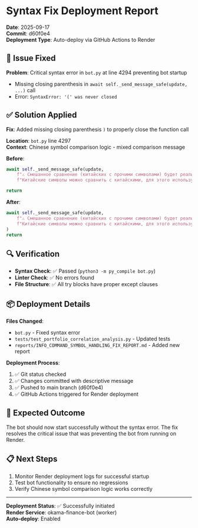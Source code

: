 # Syntax Fix Deployment Report

**Date**: 2025-09-17  
**Commit**: d60f0e4  
**Deployment Type**: Auto-deploy via GitHub Actions to Render

## 🐛 Issue Fixed

**Problem**: Critical syntax error in `bot.py` at line 4294 preventing bot startup
- Missing closing parenthesis in `await self._send_message_safe(update, ...)` call
- Error: `SyntaxError: '(' was never closed`

## ✅ Solution Applied

**Fix**: Added missing closing parenthesis `)` to properly close the function call

**Location**: `bot.py` line 4297  
**Context**: Chinese symbol comparison logic - mixed comparison message

**Before**:
```python
await self._send_message_safe(update, 
    f"⚠️ Смешанное сравнение (китайских с прочими символами) будет реализовано в новых версиях.\n"
    f"Китайские символы можно сравнить с китайскими, для этого используйте: /compare {' '.join(chinese_symbols)}\n\n"

return
```

**After**:
```python
await self._send_message_safe(update, 
    f"⚠️ Смешанное сравнение (китайских с прочими символами) будет реализовано в новых версиях.\n"
    f"Китайские символы можно сравнить с китайскими, для этого используйте: /compare {' '.join(chinese_symbols)}\n\n"
)
return
```

## 🔍 Verification

- **Syntax Check**: ✅ Passed (`python3 -m py_compile bot.py`)
- **Linter Check**: ✅ No errors found
- **File Structure**: ✅ All try blocks have proper except clauses

## 📦 Deployment Details

**Files Changed**:
- `bot.py` - Fixed syntax error
- `tests/test_portfolio_correlation_analysis.py` - Updated tests
- `reports/INFO_COMMAND_SYMBOL_HANDLING_FIX_REPORT.md` - Added new report

**Deployment Process**:
1. ✅ Git status checked
2. ✅ Changes committed with descriptive message
3. ✅ Pushed to main branch (d60f0e4)
4. ✅ GitHub Actions triggered for Render deployment

## 🚀 Expected Outcome

The bot should now start successfully without the syntax error. The fix resolves the critical issue that was preventing the bot from running on Render.

## 📋 Next Steps

1. Monitor Render deployment logs for successful startup
2. Test bot functionality to ensure no regressions
3. Verify Chinese symbol comparison logic works correctly

---
**Deployment Status**: ✅ Successfully initiated  
**Render Service**: okama-finance-bot (worker)  
**Auto-deploy**: Enabled

